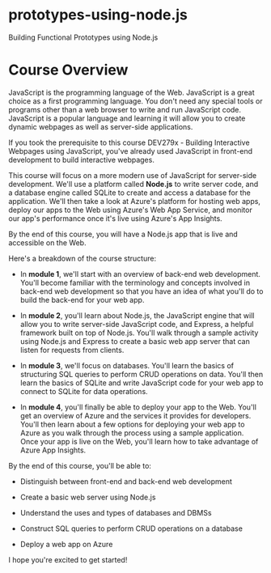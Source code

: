 # prototypes-using-node.js
Building Functional Prototypes using Node.js


# Course Overview

JavaScript is the programming language of the Web. JavaScript is a great choice as a first programming language. 
You don't need any special tools or programs other than a web browser to write and run JavaScript code. JavaScript 
is a popular language and learning it will allow you to create dynamic webpages as well as server-side applications.

If you took the prerequisite to this course DEV279x - Building Interactive Webpages using JavaScript, you've already 
used JavaScript in front-end development to build interactive webpages.

This course will focus on a more modern use of JavaScript for server-side development. We'll use a platform called 
**Node.js** to write server code, and a database engine called SQLite to create and access a database for the application. 
We'll then take a look at Azure's platform for hosting web apps, deploy our apps to the Web using Azure's Web App Service,
 and monitor our app's performance once it's live using Azure's App Insights.

By the end of this course, you will have a Node.js app that is live and accessible on the Web.

Here's a breakdown of the course structure:

* In **module 1**, we'll start with an overview of back-end web development. You'll become familiar with the terminology and concepts involved in back-end web development so that you have an idea of what you'll do to build the back-end for your web app.

* In **module 2**, you'll learn about Node.js, the JavaScript engine that will allow you to write server-side JavaScript code, and Express, a helpful framework built on top of Node.js. You'll walk through a sample activity using Node.js and Express to create a basic web app server that can listen for requests from clients.

* In **module 3**, we'll focus on databases. You'll learn the basics of structuring SQL queries to perform CRUD operations on data. You'll then learn the basics of SQLite and write JavaScript code for your web app to connect to SQLite for data operations.

* In **module 4**, you'll finally be able to deploy your app to the Web. You'll get an overview of Azure and the services it provides for developers. You'll then learn about a few options for deploying your web app to Azure as you walk through the process using a sample application. Once your app is live on the Web, you'll learn how to take advantage of Azure App Insights.

By the end of this course, you'll be able to:

* Distinguish between front-end and back-end web development

* Create a basic web server using Node.js

* Understand the uses and types of databases and DBMSs

* Construct SQL queries to perform CRUD operations on a database

* Deploy a web app on Azure

I hope you're excited to get started!